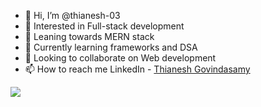 - 👋 Hi, I’m @thianesh-03
- 👀 Interested in Full-stack development 
- 👀 Leaning towards MERN stack
- 🌱 Currently learning frameworks and DSA
- 💞️ Looking to collaborate on Web development
- 📫 How to reach me LinkedIn - [Thianesh Govindasamy](https://www.linkedin.com/in/thianesh-g-686975200)
<img src="https://github-readme-stats.vercel.app/api?username=thianesh-03&&show_icons=true&title_color=ffffff&icon_color=bb2acf&text_color=daf7dc&bg_color=151515">
